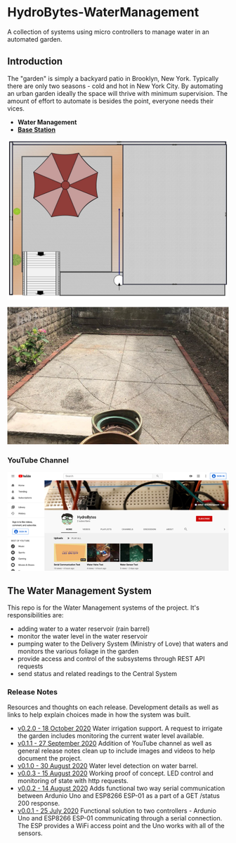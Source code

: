 # HydroBytes-WaterManagement
A collection of systems using micro controllers to manage water in an automated garden.

## Introduction

The "garden" is simply a backyard patio in Brooklyn, New York. Typically there are only two seasons - cold and hot in New York City. By automating an urban garden ideally the space will thrive with minimum supervision. The amount of effort to automate is besides the point, everyone needs their vices.

- **Water Management**
- **[Base Station](https://github.com/deezone/HydroBytes-BaseStation)**

![Garden Layout](https://raw.githubusercontent.com/deezone/HydroBytes-waterManagement/master/resources/HydroBytes-38-74-Garden.jpg)

![Garden](https://github.com/deezone/HydroBytes-WaterManagement/blob/master/resources/garden-01.png)

### YouTube Channel

[![YouTube Channel](https://github.com/deezone/HydroBytes-WaterManagement/blob/master/resources/youTube-TN.png?raw=true)](https://www.youtube.com/channel/UC00A_lEJD2Hcy9bw6UuoUBA "All of the HydroBytes videos")

## The Water Management System

This repo is for the Water Management systems of the project. It's responsibilities are:
- adding water to a water reservoir (rain barrel)
- monitor the water level in the water reservoir
- pumping water to the Delivery System (Ministry of Love) that waters and monitors the various foliage in the garden
- provide access and control of the subsystems through REST API requests
- send status and related readings to the Central System


### Release Notes
Resources and thoughts on each release. Development details as well as links to help explain choices made in how the system was built.

- [v0.2.0 - 18 October 2020](https://github.com/deezone/HydroBytes-waterManagement/blob/master/resources/releases/v00-02-00.md)
Water irrigation support. A request to irrigate the garden includes monitoring the current water level available.
- [v0.1.1 - 27 September 2020](https://github.com/deezone/HydroBytes-waterManagement/blob/master/resources/releases/v00-01-01.md)
Addition of YouTube channel as well as general release notes clean up to include images and videos to help document the project.
- [v0.1.0 - 30 August 2020](https://github.com/deezone/HydroBytes-waterManagement/blob/master/resources/releases/v00-01-00.md)
Water level detection on water barrel.
- [v0.0.3 - 15 August 2020](https://github.com/deezone/HydroBytes-waterManagement/blob/master/resources/releases/v00-00-03.md)
Working proof of concept. LED control and monitoring of state with http requests.
- [v0.0.2 - 14 August 2020](https://github.com/deezone/HydroBytes-waterManagement/blob/master/resources/releases/v00-00-02.md)
Adds functional two way serial communication between Ardunio Uno and ESP8266 ESP-01 as a part of a GET /status 200 response.
- [v0.0.1 - 25 July 2020](https://github.com/deezone/HydroBytes-waterManagement/blob/master/resources/releases/v00-00-01.md)
Functional solution to two controllers - Ardunio Uno and ESP8266 ESP-01 communicating through a serial connection. The ESP provides a WiFi access point and the Uno works with all of the sensors.
